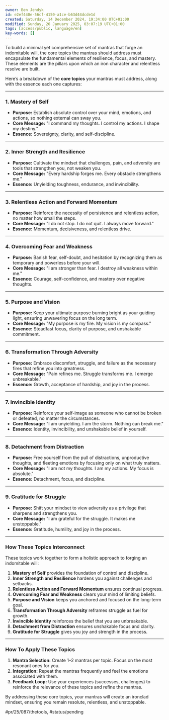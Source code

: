 ```yaml
---
owner: Ben Jendyk
id: e2ef440e-56cf-4150-a1ce-b63d44dcde1d
created: Saturday, 14 December 2024, 19:34:00 UTC+01:00
modified: Sunday, 26 January 2025, 03:07:19 UTC+01:00
tags: [access/public, language/en]
key-words: []
---
```


To build a minimal yet comprehensive set of mantras that forge an indomitable will, the core topics the mantras should address must encapsulate the fundamental elements of resilience, focus, and mastery. These elements are the pillars upon which an iron character and relentless resolve are built.

Here’s a breakdown of the **core topics** your mantras must address, along with the essence each one captures:

---

### **1. Mastery of Self**

- **Purpose:** Establish absolute control over your mind, emotions, and actions, so nothing external can sway you.
- **Core Message:** "I command my thoughts. I control my actions. I shape my destiny."
- **Essence:** Sovereignty, clarity, and self-discipline.

---

### **2. Inner Strength and Resilience**

- **Purpose:** Cultivate the mindset that challenges, pain, and adversity are tools that strengthen you, not weaken you.
- **Core Message:** "Every hardship forges me. Every obstacle strengthens me."
- **Essence:** Unyielding toughness, endurance, and invincibility.

---

### **3. Relentless Action and Forward Momentum**

- **Purpose:** Reinforce the necessity of persistence and relentless action, no matter how small the steps.
- **Core Message:** "I do not stop. I do not quit. I always move forward."
- **Essence:** Momentum, decisiveness, and relentless drive.

---

### **4. Overcoming Fear and Weakness**

- **Purpose:** Banish fear, self-doubt, and hesitation by recognizing them as temporary and powerless before your will.
- **Core Message:** "I am stronger than fear. I destroy all weakness within me."
- **Essence:** Courage, self-confidence, and mastery over negative thoughts.

---

### **5. Purpose and Vision**

- **Purpose:** Keep your ultimate purpose burning bright as your guiding light, ensuring unwavering focus on the long term.
- **Core Message:** "My purpose is my fire. My vision is my compass."
- **Essence:** Steadfast focus, clarity of purpose, and unshakable commitment.

---

### **6. Transformation Through Adversity**

- **Purpose:** Embrace discomfort, struggle, and failure as the necessary fires that refine you into greatness.
- **Core Message:** "Pain refines me. Struggle transforms me. I emerge unbreakable."
- **Essence:** Growth, acceptance of hardship, and joy in the process.

---

### **7. Invincible Identity**

- **Purpose:** Reinforce your self-image as someone who cannot be broken or defeated, no matter the circumstances.
- **Core Message:** "I am unyielding. I am the storm. Nothing can break me."
- **Essence:** Identity, invincibility, and unshakable belief in yourself.

---

### **8. Detachment from Distraction**

- **Purpose:** Free yourself from the pull of distractions, unproductive thoughts, and fleeting emotions by focusing only on what truly matters.
- **Core Message:** "I am not my thoughts. I am my actions. My focus is absolute."
- **Essence:** Detachment, focus, and discipline.

---

### **9. Gratitude for Struggle**

- **Purpose:** Shift your mindset to view adversity as a privilege that sharpens and strengthens you.
- **Core Message:** "I am grateful for the struggle. It makes me unstoppable."
- **Essence:** Gratitude, humility, and joy in the process.

---

### **How These Topics Interconnect**

These topics work together to form a holistic approach to forging an indomitable will:
1. **Mastery of Self** provides the foundation of control and discipline.
2. **Inner Strength and Resilience** hardens you against challenges and setbacks.
3. **Relentless Action and Forward Momentum** ensures continual progress.
4. **Overcoming Fear and Weakness** clears your mind of limiting beliefs.
5. **Purpose and Vision** keeps you anchored and focused on the long-term goal.
6. **Transformation Through Adversity** reframes struggle as fuel for growth.
7. **Invincible Identity** reinforces the belief that you are unbreakable.
8. **Detachment from Distraction** ensures unshakable focus and clarity.
9. **Gratitude for Struggle** gives you joy and strength in the process.

---

### **How To Apply These Topics**

1. **Mantra Selection:** Create 1–2 mantras per topic. Focus on the most resonant ones for you.
2. **Integration:** Repeat the mantras frequently and feel the emotions associated with them.
3. **Feedback Loop:** Use your experiences (successes, challenges) to reinforce the relevance of these topics and refine the mantras.

By addressing these core topics, your mantras will create an ironclad mindset, ensuring you remain resolute, relentless, and unstoppable.


#pr/25/087/thetools, #status/pending